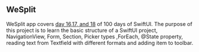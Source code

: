 ## WeSplit

WeSplit app covers [day 16,17, and 18](https://www.hackingwithswift.com/100/swiftui/16) of 100 days of SwiftUI. The purpose of this project is to learn the basic structure of a SwiftUI project, NavigationView, Form, Section, Picker types ,ForEach, @State property, reading text from Textfield with different formats and adding item to toolbar.
